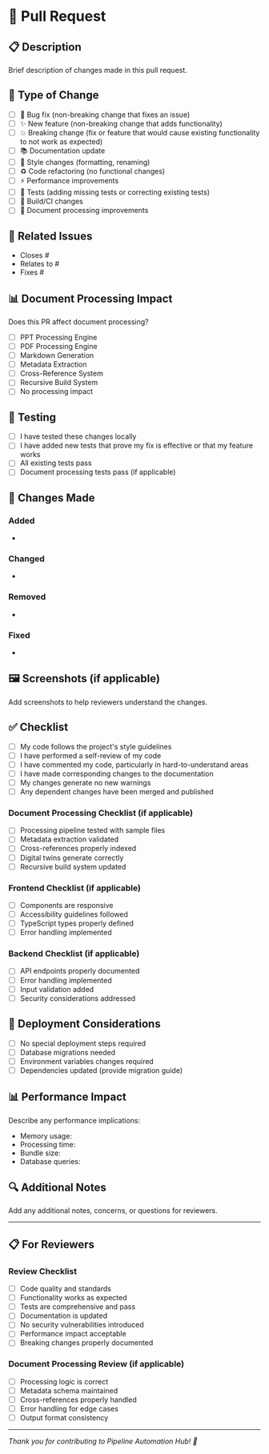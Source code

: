 
# 🚀 Pull Request

## 📋 Description
Brief description of changes made in this pull request.

## 🎯 Type of Change
- [ ] 🐛 Bug fix (non-breaking change that fixes an issue)
- [ ] ✨ New feature (non-breaking change that adds functionality)
- [ ] 💥 Breaking change (fix or feature that would cause existing functionality to not work as expected)
- [ ] 📚 Documentation update
- [ ] 🎨 Style changes (formatting, renaming)
- [ ] ♻️ Code refactoring (no functional changes)
- [ ] ⚡ Performance improvements
- [ ] 🧪 Tests (adding missing tests or correcting existing tests)
- [ ] 🔧 Build/CI changes
- [ ] 📄 Document processing improvements

## 🔄 Related Issues
- Closes #
- Relates to #
- Fixes #

## 📊 Document Processing Impact
Does this PR affect document processing?
- [ ] PPT Processing Engine
- [ ] PDF Processing Engine
- [ ] Markdown Generation
- [ ] Metadata Extraction
- [ ] Cross-Reference System
- [ ] Recursive Build System
- [ ] No processing impact

## 🧪 Testing
- [ ] I have tested these changes locally
- [ ] I have added new tests that prove my fix is effective or that my feature works
- [ ] All existing tests pass
- [ ] Document processing tests pass (if applicable)

## 📝 Changes Made
### Added
- 

### Changed
- 

### Removed
- 

### Fixed
- 

## 🖼️ Screenshots (if applicable)
Add screenshots to help reviewers understand the changes.

## ✅ Checklist
- [ ] My code follows the project's style guidelines
- [ ] I have performed a self-review of my code
- [ ] I have commented my code, particularly in hard-to-understand areas
- [ ] I have made corresponding changes to the documentation
- [ ] My changes generate no new warnings
- [ ] Any dependent changes have been merged and published

### Document Processing Checklist (if applicable)
- [ ] Processing pipeline tested with sample files
- [ ] Metadata extraction validated
- [ ] Cross-references properly indexed
- [ ] Digital twins generate correctly
- [ ] Recursive build system updated

### Frontend Checklist (if applicable)
- [ ] Components are responsive
- [ ] Accessibility guidelines followed
- [ ] TypeScript types properly defined
- [ ] Error handling implemented

### Backend Checklist (if applicable)
- [ ] API endpoints properly documented
- [ ] Error handling implemented
- [ ] Input validation added
- [ ] Security considerations addressed

## 🎯 Deployment Considerations
- [ ] No special deployment steps required
- [ ] Database migrations needed
- [ ] Environment variables changes required
- [ ] Dependencies updated (provide migration guide)

## 📊 Performance Impact
Describe any performance implications:
- Memory usage: 
- Processing time: 
- Bundle size: 
- Database queries: 

## 🔍 Additional Notes
Add any additional notes, concerns, or questions for reviewers.

---

## 📋 For Reviewers
### Review Checklist
- [ ] Code quality and standards
- [ ] Functionality works as expected
- [ ] Tests are comprehensive and pass
- [ ] Documentation is updated
- [ ] No security vulnerabilities introduced
- [ ] Performance impact acceptable
- [ ] Breaking changes properly documented

### Document Processing Review (if applicable)
- [ ] Processing logic is correct
- [ ] Metadata schema maintained
- [ ] Cross-references properly handled
- [ ] Error handling for edge cases
- [ ] Output format consistency

---

*Thank you for contributing to Pipeline Automation Hub! 🎉*
